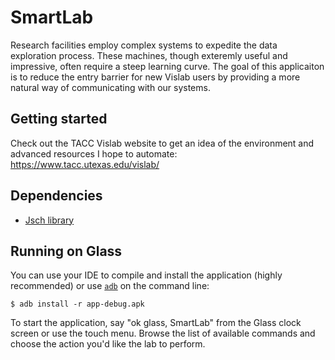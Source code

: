 SmartLab
=======

Research facilities employ complex systems to expedite the data exploration process. 
These machines, though exteremly useful and impressive, often require a steep learning curve. 
The goal of this applicaiton is to reduce the entry barrier for new Vislab users by providing
a more natural way of communicating with our systems.

## Getting started

Check out the TACC Vislab website to get an idea of the environment and advanced resources I hope to automate:     
https://www.tacc.utexas.edu/vislab/

## Dependencies

- [Jsch library](http://www.jcraft.com/jsch/)


## Running on Glass

You can use your IDE to compile and install the application (highly recommended) or use
[`adb`](https://developer.android.com/tools/help/adb.html)
on the command line:

    $ adb install -r app-debug.apk

To start the application, say "ok glass, SmartLab" from the Glass clock screen or use the touch menu. 
Browse the list of available commands and choose the action you'd like the lab to perform. 
